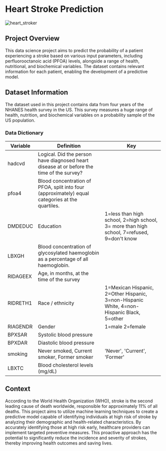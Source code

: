 # Heart Stroke Prediction

![heart_stroker](https://github.com/bebe5004/Eunbin-Yoo-s-Portfolio/assets/59913944/80c9b349-3acf-430c-8cb5-624b03af5482)


## Project Overview

This data science project aims to predict the probability of a patient experiencing a stroke based on various input parameters, including perfluorooctanoic acid (PFOA) levels, alongside a range of health, nutritional, and biochemical variables. The dataset contains relevant information for each patient, enabling the development of a predictive model.

## Dataset Information

The dataset used in this project contains data from four years of the NHANES health survey in the US. This survey measures a huge range of health, nutrition, and biochemical variables on a probability sample of the US population.

### Data Dictionary

| Variable 	| Definition                                                                                       	| Key                                                                                       	|
|----------	|--------------------------------------------------------------------------------------------------	|-------------------------------------------------------------------------------------------	|
| hadcvd   	| Logical. Did the person have diagnosed heart disease at or before the time of the survey?        	|                                                                                           	|
| pfoa4    	| Blood concentration of PFOA, split into four (approximately) equal categories at the quartiles.  	|                                                                                           	|
| DMDEDUC  	| Education                                                                                        	| 1=less than high school, 2=high school, 3= more than high school, 7=refused, 9=don't know 	|
| LBXGH    	| Blood concentration of glycosylated haemoglobin as a percentage of all haemoglobin.              	|                                                                                           	|
| RIDAGEEX 	| Age, in months, at the time of the survey                                                        	|                                                                                           	|
| RIDRETH1 	| Race / ethnicity                                                                                 	| 1=Mexican Hispanic, 2=Other Hispanic, 3=non-Hispanic White, 4=non-Hispanic Black, 5=other 	|
| RIAGENDR 	| Gender                                                                                           	| 1=male 2=female                                                                           	|
| BPXSAR   	| Systolic blood pressure                                                                          	|                                                                                           	|
| BPXDAR   	| Diastolic blood pressure                                                                         	|                                                                                           	|
| smoking  	| Never smoked, Current smoker, Former smoker                                                      	| 'Never', 'Current', 'Former'                                                              	|
| LBXTC    	| Blood cholesterol levels (mg/dL)                                                                 	|                                                                                           	|

## Context

According to the World Health Organization (WHO), stroke is the second leading cause of death worldwide, responsible for approximately 11% of all deaths. This project aims to utilize machine learning techniques to create a predictive model capable of identifying individuals at high risk of stroke by analyzing their demographic and health-related characteristics. By accurately identifying those at high risk early, healthcare providers can implement targeted preventive measures. This proactive approach has the potential to significantly reduce the incidence and severity of strokes, thereby improving health outcomes and saving lives.
